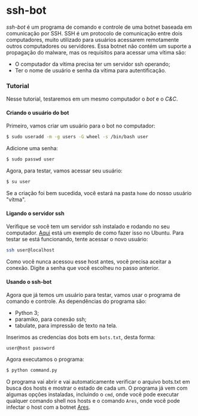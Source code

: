 # ssh-bot

_ssh-bot_ é um programa de comando e controle de uma botnet baseada em comunicação por SSH.
SSH é um protocolo de comunicação entre dois computadores, muito utilizado para usuários acessarem remotamente outros computadores ou servidores.
Essa botnet não contém um suporte a propagação do malware, mas os requisitos para acessar uma vítima são:
- O computador da vítima precisa ter um servidor ssh operando;
- Ter o nome de usuário e senha da vítima para autentificação.

### Tutorial
Nesse tutorial, testaremos em um mesmo computador o _bot_ e o _C&C_.

#### Criando o usuário do bot
Primeiro, vamos criar um usuário para o bot no computador:
```bash
$ sudo useradd -m -g users -G wheel -s /bin/bash user
```
Adicione uma senha:
```bash
$ sudo passwd user
```
Agora, para testar, vamos acessar seu usuário:
```bash
$ su user
```
Se a criação foi bem sucedida, você estará na pasta `home` do nosso usuário "vítma".

#### Ligando o servidor ssh
Verifique se você tem um servidor ssh instalado e rodando no seu computador. [Aqui](https://www.howtogeek.com/howto/ubuntu/setup-openssh-server-on-ubuntu-linux/) está um exemplo de como fazer isso no Ubuntu. Para testar se está funcionando, tente acessar o novo usuário:
```bash
ssh user@localhost
```
Como você nunca acessou esse host antes, você precisa aceitar a conexão. Digite a senha que você escolheu no passo anterior.

#### Usando o ssh-bot
Agora que já temos um usuário para testar, vamos usar o programa de comando e controle.
As dependências do programa são:
- Python 3;
- paramiko, para conexão ssh;
- tabulate, para impressão de texto na tela.

Inserimos as credencias dos bots em `bots.txt`, desta forma:
```
user@host password
```
Agora executamos o programa:
```bash
$ python command.py
```
O programa vai abrir e vai automaticamente verificar o arquivo bots.txt em busca dos hosts e mostrar o estado de cada um. O programa já vem com algumas opções instaladas, incluindo o `cmd`, onde você pode executar qualquer comando shell nos hosts e o comando `Ares`, onde você pode infectar o host com a botnet [Ares](https://github.com/andrealmeid/Ares).
